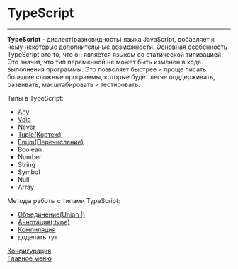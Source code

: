 # TypeScript
____

__TypeScript__ - диалект(разновидность) языка JavaScript, добавляет к нему некоторые дополнительные возможности. Основная особенность TypeScript это то, что он является языком со статической типизацией. Это значит, что тип переменной не может быть изменен в ходе выполнения программы. Это позволяет быстрее и проще писать большие сложные программы, которые будет легче поддерживать, развивать, масштабировать и тестировать.

Типы в TypeScript:
* [Any](any.md)
* [Void](void.md)
* [Never](never.md)
* [Tuple(Кортеж)](tuple.md)
* [Enum(Перечисление)](enum.md)
* Boolean
* Number
* String
* Symbol
* Null
* Array

Методы работы с типами TypeScript:
* [Объединение(Union |)](union.md)
* [Аннотация(:type)](type.md)
* [Компиляция](compilation.md)
* доделать тут

[Конфигурация](config.md)<br>
[Главное меню](../README.md)<br>

